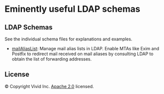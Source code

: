 # Eminently useful LDAP schemas


## LDAP Schemas

See the individual schema files for explanations and examples.

- [mailAliasList](schemas/mailAliasList.schema): Manage mail alias lists in LDAP. Enable MTAs like Exim and Postfix to redirect mail received on mail aliases by consulting LDAP to obtain the list of forwarding addresses.


## License
© Copyright Vivid Inc.
[Apache 2.0](LICENSE.txt) licensed.
